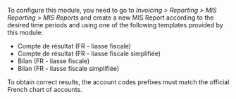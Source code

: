 To configure this module, you need to go to *Invoicing \> Reporting \>
MIS Reporting \> MIS Reports* and create a new MIS Report according to
the desired time periods and using one of the following templates
provided by this module:

- Compte de résultat (FR - liasse fiscale)
- Compte de résultat (FR - liasse fiscale simplifiée)
- Bilan (FR - liasse fiscale)
- Bilan (FR - liasse fiscale simplifiée)

To obtain correct results, the account codes prefixes must match the
official French chart of accounts.
